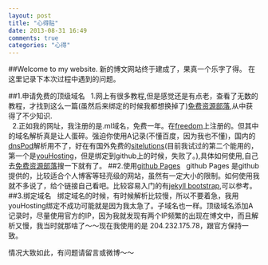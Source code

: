 ```yaml
---
layout: post
title: "心得贴"
date: 2013-08-31 16:49
comments: true
categories: "心得" 
---
```


##Welcome to my website. 
新的博文网站终于建成了，果真一个乐字了得。
在这里记录下本次过程中遇到的问题。

##1.申请免费的顶级域名
 &nbsp;&nbsp;1.网上有很多教程,但是感觉还是有点老，查看了无数的教程，才找到这么一篇(虽然后来绑定的时候我都想换掉了)[免费资源部落][1],从中获得了不少知识.   
 &nbsp;&nbsp;2.正如我的网址，我注册的是.ml域名，免费一年。在[freedom][2]上注册的。但其中的域名解析真是让人蛋碎。强迫你使用A记录(不懂百度，因为我也不懂)，国内的[dnsPod][3]解析用不了，好在有国外免费的[sitelutions][4](目前我试过的第二个能用的，第一个是[youHosting][5]，但是绑定到github上的时候，失败了。),具体如何使用,自己去[免费资源部落][1]搜一下就有了。
##2.使用[github Pages][6]
 &nbsp;&nbsp;github Pages 是github提供的，比较适合个人博客等轻亮级的网站，虽然有一定大小的限制。如何使用我就不多说了，给个链接自己看吧。比较容易入门的有[jekyll bootstrap][7],可以参考。
##3.绑定域名
 &nbsp;&nbsp;绑定域名的时候，有时候解析比较慢，所以不要着急，我用youHosting绑定不成功可能就是因为我太急了。子域名也一样。顶级域名添加A记录时，尽量使用官方的IP，因为我就发现有两个IP频繁的出现在博文中，而且解析又慢，我当时就那啥了～～现在我使用的是 204.232.175.78，跟官方保持一致。
 
情况大致如此，有问题请留言或微博～～
 


[1]: http://www.freehao123.com/ "免费资源部落"
[2]: http://www.freenom.com/ "freedom"
[3]: http://www.dnspod.cn/ "dnspod"
[4]: https://www.sitelutions.com/ "sitelutions"
[5]: http://www.youhosting.com/ "youHosting"
[6]: http://http://pages.github.com/ "github pages"
[7]: http://jekyllbootstrap.com/ "jekyll bootstrap"

